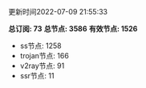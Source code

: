 更新时间2022-07-09 21:55:33

**总订阅: 73**
**总节点: 3586**
**有效节点: 1526**
- ss节点: 1258
- trojan节点: 166
- v2ray节点: 91
- ssr节点: 11
